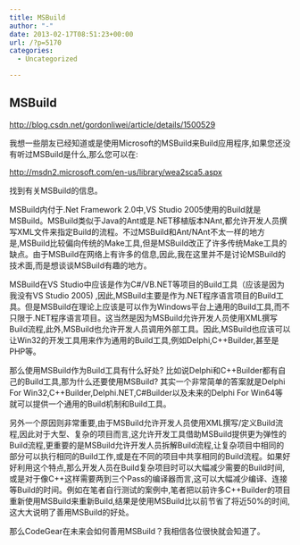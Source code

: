 ```yaml
---
title: MSBuild
author: "-"
date: 2013-02-17T08:51:23+00:00
url: /?p=5170
categories:
  - Uncategorized

---
```

## MSBuild

  http://blog.csdn.net/gordonliwei/article/details/1500529


我想一些朋友已经知道或是使用Microsoft的MSBuild来Build应用程序,如果您还没有听过MSBuild是什么,那么您可以在: 

<http://msdn2.microsoft.com/en-us/library/wea2sca5.aspx>

找到有关MSBuild的信息。

MSBuild内付于.Net Framework 2.0中,VS Studio 2005使用的Build就是MSBuild。MSBuild类似于Java的Ant或是.NET移植版本NAnt,都允许开发人员撰写XML文件来指定Build的流程。不过MSBuild和Ant/NAnt不太一样的地方是,MSBuild比较偏向传统的Make工具,但是MSBuild改正了许多传统Make工具的缺点。由于MSBuild在网络上有许多的信息,因此,我在这里并不是讨论MSBuild的技术面,而是想谈谈MSBuild有趣的地方。

MSBuild在VS Studio中应该是作为C#/VB.NET等项目的Build工具（应该是因为我没有VS Studio 2005) ,因此,MSBuild主要是作为.NET程序语言项目的Build工具。但是MSBuild在理论上应该是可以作为Windows平台上通用的Build工具,而不只限于.NET程序语言项目。这当然是因为MSBuild允许开发人员使用XML撰写Build流程,此外,MSBuild也允许开发人员调用外部工具。因此,MSBuild也应该可以让Win32的开发工具用来作为通用的Build工具,例如Delphi,C++Builder,甚至是PHP等。

那么使用MSBuild作为Build工具有什么好处? 比如说Delphi和C++Builder都有自己的Build工具,那为什么还要使用MSBuild? 其实一个非常简单的答案就是Delphi For Win32,C++Builder,Delphi.NET,C#Builder以及未来的Delphi For Win64等就可以提供一个通用的Build机制和Build工具。

另外一个原因则非常重要,由于MSBuild允许开发人员使用XML撰写/定义Build流程,因此对于大型、复杂的项目而言,这允许开发工具借助MSBuild提供更为弹性的Build流程,更重要的是MSBuild允许开发人员拆解Build流程,让复杂项目中相同的部分可以执行相同的Build工作,或是在不同的项目中共享相同的Build流程。如果好好利用这个特点,那么开发人员在Build复杂项目时可以大幅减少需要的Build时间,或是对于像C++这样需要两到三个Pass的编译器而言,这可以大幅减少编译、连接等Build的时间。例如在笔者自行测试的案例中,笔者把以前许多C++Builder的项目重新使用MSBuild来重新Build,结果是使用MSBuild比以前节省了将近50%的时间,这大大说明了善用MSBuild的好处。

那么CodeGear在未来会如何善用MSBuild？我相信各位很快就会知道了。